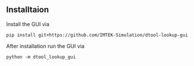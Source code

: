 ## Installtaion

Install the GUI via
```
pip install git+https://github.com/IMTEK-Simulation/dtool-lookup-gui
```

After installation run the GUI via
```
python -m dtool_lookup_gui
```


